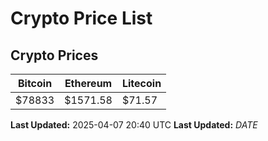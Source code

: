 # Crypto Price List

## Crypto Prices
| Bitcoin | Ethereum | Litecoin |
| ------- | -------- | -------- |
| $78833 | $1571.58 | $71.57 |
**Last Updated:** 2025-04-07 20:40 UTC
**Last Updated:** $DATE$
